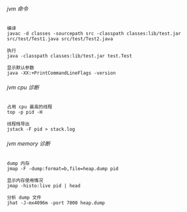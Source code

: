 ###### jvm 命令
```shell
编译
javac -d classes -sourcepath src -classpath classes:lib/test.jar src/test/Test1.java src/test/Test2.java

执行
java -classpath classes:lib/test.jar test.Test

显示默认参数
java -XX:+PrintCommandLineFlags -version
```


###### jvm cpu 诊断
```shell
占用 cpu 最高的线程
top -p pid -H

线程栈导出
jstack -F pid > stack.log
```


###### jvm memory 诊断
```shell
dump 内存
jmap -F -dump:format=b,file=heap.dump pid

显示内存使用情况
jmap -histo:live pid | head

分析 dump 文件
jhat -J-mx4096m -port 7000 heap.dump
```

